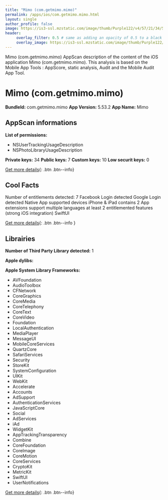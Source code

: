 ```yaml
---
title: "Mimo (com.getmimo.mimo)"
permalink: /apps/ios/com.getmimo.mimo.html
layout: single
author_profile: false
image: https://is3-ssl.mzstatic.com/image/thumb/Purple122/v4/57/21/34/572134e5-5e71-9759-585d-4ce76b7adaa4/AppIcon-0-1x_U007emarketing-0-7-0-85-220.png/512x512bb.jpg
header: 
     overlay_filter: 0.5 # same as adding an opacity of 0.5 to a black background
     overlay_image: https://is3-ssl.mzstatic.com/image/thumb/Purple122/v4/57/21/34/572134e5-5e71-9759-585d-4ce76b7adaa4/AppIcon-0-1x_U007emarketing-0-7-0-85-220.png/512x512bb.jpg
---
```

Mimo (com.getmimo.mimo) AppScan description of the content of the iOS application Mimo (com.getmimo.mimo). This analysis is based on the Mobile App Tools : AppScore, static analysis, Audit and the Mobile Audit App Tool.

# Mimo (com.getmimo.mimo)

**BundleId:** com.getmimo.mimo
**App Version:** 5.53.2
**App Name:** Mimo


## AppScan informations 

**List of permissions:** 
- NSUserTrackingUsageDescription
- NSPhotoLibraryUsageDescription
  
  
**Private keys:** 34
**Public keys:** 7
**Custom keys:** 10
**Low securit keys:** 0
  
[Get more details](/pricing.html){: .btn .btn--info}

## Cool Facts

Number of entitlements detected: 7
Facebook Login detected
Google Login detected
Native App
supported devices iPhone & iPad
contains 2 App extensions
support multiple languages
at least 2 entitlemented features (strong iOS integration)
SwiftUI
  
[Get more details](/pricing.html){: .btn .btn--info }

## Librairies 
**Number of Third Party Library detected:** 1


**Apple dylibs:**


**Apple System Library Frameworks:**
- AVFoundation
- AudioToolbox
- CFNetwork
- CoreGraphics
- CoreMedia
- CoreTelephony
- CoreText
- CoreVideo
- Foundation
- LocalAuthentication
- MediaPlayer
- MessageUI
- MobileCoreServices
- QuartzCore
- SafariServices
- Security
- StoreKit
- SystemConfiguration
- UIKit
- WebKit
- Accelerate
- Accounts
- AdSupport
- AuthenticationServices
- JavaScriptCore
- Social
- AdServices
- iAd
- WidgetKit
- AppTrackingTransparency
- Combine
- CoreFoundation
- CoreImage
- CoreMotion
- CoreServices
- CryptoKit
- MetricKit
- SwiftUI
- UserNotifications


  
[Get more details](/pricing.html){: .btn .btn--info}

